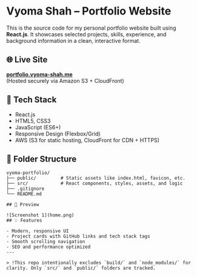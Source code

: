 # Vyoma Shah – Portfolio Website

This is the source code for my personal portfolio website built using **React.js**. It showcases selected projects, skills, experience, and background information in a clean, interactive format.

## 🌐 Live Site

**[portfolio.vyoma-shah.me](https://portfolio.vyoma-shah.me)**  
(Hosted securely via Amazon S3 + CloudFront)

## 🚀 Tech Stack

- React.js
- HTML5, CSS3
- JavaScript (ES6+)
- Responsive Design (Flexbox/Grid)
- AWS (S3 for static hosting, CloudFront for CDN + HTTPS)

## 📁 Folder Structure
```plaintext
vyoma-portfolio/
├── public/         # Static assets like index.html, favicon, etc.
├── src/            # React components, styles, assets, and logic
├── .gitignore
└── README.md

## 📸 Preview

![Screenshot 1](home.png)  
## 💡 Features

- Modern, responsive UI
- Project cards with GitHub links and tech stack tags
- Smooth scrolling navigation
- SEO and performance optimized
---

> !This repo intentionally excludes `build/` and `node_modules/` for clarity. Only `src/` and `public/` folders are tracked.
